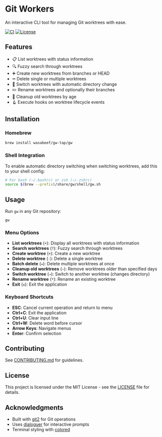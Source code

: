 # Git Workers

An interactive CLI tool for managing Git worktrees with ease.

[![CI](https://github.com/wasabeef/git-workers/actions/workflows/ci.yml/badge.svg)](https://github.com/wasabeef/git-workers/actions/workflows/ci.yml)
[![License](https://img.shields.io/badge/license-MIT-blue.svg)](LICENSE)

## Features

- 📋 List worktrees with status information
- 🔍 Fuzzy search through worktrees
- ➕ Create new worktrees from branches or HEAD
- ➖ Delete single or multiple worktrees
- 🔄 Switch worktrees with automatic directory change
- ✏️ Rename worktrees and optionally their branches
- 🧹 Cleanup old worktrees by age
- 🪝 Execute hooks on worktree lifecycle events

## Installation

### Homebrew

```bash
brew install wasabeef/gw-tap/gw
```

### Shell Integration

To enable automatic directory switching when switching worktrees, add this to your shell config:

```bash
# For bash (~/.bashrc) or zsh (~/.zshrc)
source $(brew --prefix)/share/gw/shell/gw.sh
```

## Usage

Run `gw` in any Git repository:

```bash
gw
```

### Menu Options

- **List worktrees** (`•`): Display all worktrees with status information
- **Search worktrees** (`?`): Fuzzy search through worktrees
- **Create worktree** (`+`): Create a new worktree
- **Delete worktree** (`-`): Delete a single worktree
- **Batch delete** (`=`): Delete multiple worktrees at once
- **Cleanup old worktrees** (`~`): Remove worktrees older than specified days
- **Switch worktree** (`→`): Switch to another worktree (changes directory)
- **Rename worktree** (`*`): Rename an existing worktree
- **Exit** (`x`): Exit the application

### Keyboard Shortcuts

- **ESC**: Cancel current operation and return to menu
- **Ctrl+C**: Exit the application
- **Ctrl+U**: Clear input line
- **Ctrl+W**: Delete word before cursor
- **Arrow Keys**: Navigate menus
- **Enter**: Confirm selection

## Contributing

See [CONTRIBUTING.md](CONTRIBUTING.md) for guidelines.

## License

This project is licensed under the MIT License - see the [LICENSE](LICENSE) file for details.

## Acknowledgments

- Built with [git2](https://github.com/rust-lang/git2-rs) for Git operations
- Uses [dialoguer](https://github.com/console-rs/dialoguer) for interactive prompts
- Terminal styling with [colored](https://github.com/colored-rs/colored)
